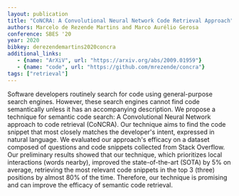 ```yaml
---
layout: publication
title: "CoNCRA: A Convolutional Neural Network Code Retrieval Approach"
authors: Marcelo de Rezende Martins and Marco Aurélio Gerosa
conference: SBES '20
year: 2020
bibkey: derezendemartins2020concra
additional_links:
   - {name: "ArXiV", url: "https://arxiv.org/abs/2009.01959"}
   - {name: "code", url: "https://github.com/mrezende/concra"}
tags: ["retrieval"]
---
```

Software developers routinely search for code using general-purpose search engines. However, these search engines cannot find code semantically unless it has an accompanying description. We propose a technique for semantic code search: A Convolutional Neural Network approach to code retrieval (CoNCRA). Our technique aims to find the code snippet that most closely matches the developer's intent, expressed in natural language. We evaluated our approach's efficacy on a dataset composed of questions and code snippets collected from Stack Overflow. Our preliminary results showed that our technique, which prioritizes local interactions (words nearby), improved the state-of-the-art (SOTA) by 5% on average, retrieving the most relevant code snippets in the top 3 (three) positions by almost 80% of the time. Therefore, our technique is promising and can improve the efficacy of semantic code retrieval.


